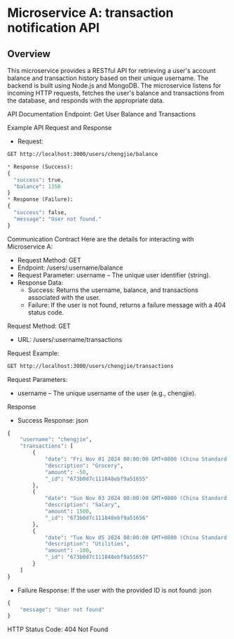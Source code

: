 
# Microservice A: transaction notification API

## Overview
This microservice provides a RESTful API for retrieving a user's account balance and transaction history based on their unique username. The backend is built using Node.js and MongoDB. The microservice listens for incoming HTTP requests, fetches the user's balance and transactions from the database, and responds with the appropriate data.

API Documentation
Endpoint: Get User Balance and Transactions


Example API Request and Response
* Request:
```bash
GET http://localhost:3000/users/chengjie/balance
```
```python
* Response (Success):
{
  "success": true,
  "balance": 1350
}
* Response (Failure):
{
  "success": false,
  "message": "User not found."
}
```

Communication Contract
Here are the details for interacting with Microservice A:
* Request Method: GET
* Endpoint: /users/:username/balance
* Request Parameter: username – The unique user identifier (string).
* Response Data:
    * Success: Returns the username, balance, and transactions associated with the user.
    * Failure: If the user is not found, returns a failure message with a 404 status code.

Request Method: GET
* URL: /users/:username/transactions

Request Example:
```bash
GET http://localhost:3000/users/chengjie/transactions
```
Request Parameters:
* username – The unique username of the user (e.g., chengjie).


Response
* Success Response:
json
```python
{
    "username": "chengjie",
    "transactions": [
        {
            "date": "Fri Nov 01 2024 08:00:00 GMT+0800 (China Standard Time)",
            "description": "Grocery",
            "amount": -50,
            "_id": "673b0d7c111848ebf9a51655"
        },
        {
            "date": "Sun Nov 03 2024 08:00:00 GMT+0800 (China Standard Time)",
            "description": "Salary",
            "amount": 1500,
            "_id": "673b0d7c111848ebf9a51656"
        },
        {
            "date": "Tue Nov 05 2024 08:00:00 GMT+0800 (China Standard Time)",
            "description": "Utilities",
            "amount": -100,
            "_id": "673b0d7c111848ebf9a51657"
        }
    ]
}
```
* Failure Response:
If the user with the provided ID is not found:
json
```python
{
    "message": "User not found"
}
```
HTTP Status Code: 404 Not Found
